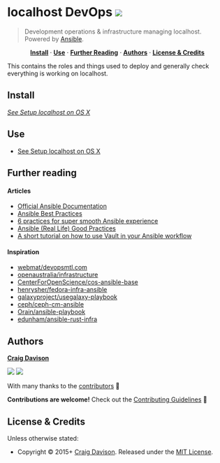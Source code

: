 # localhost DevOps [![](https://img.shields.io/travis/davisonio/localhost-devops.svg?style=flat-square)](https://travis-ci.org/davisonio/localhost-devops)

> Development operations & infrastructure managing localhost. Powered by [Ansible](http://www.ansible.com).

<p align="center">
<b><a href="#install">Install</a></b>
·
<b><a href="#use">Use</a></b>
·
<b><a href="#further-reading">Further Reading</a></b>
·
<b><a href="#authors">Authors</a></b>
·
<b><a href="#license--credits">License & Credits</a></b>
</p>

This contains the roles and things used to deploy and generally check everything is working on localhost.

## Install

*[See Setup localhost on OS X](https://github.com/davisonio/localhost-devops/blob/master/docs/setup-localhost-osx.md)*

## Use

- [See Setup localhost on OS X](https://github.com/davisonio/localhost-devops/blob/master/docs/setup-localhost-osx.md)

## Further reading

#### Articles

- [Official Ansible Documentation](https://docs.ansible.com/ansible/index.html)
- [Ansible Best Practices](https://docs.ansible.com/ansible/playbooks_best_practices.html)
- [6 practices for super smooth Ansible experience](http://hakunin.com/six-ansible-practices)
- [Ansible (Real Life) Good Practices](https://www.reinteractive.net/posts/167-ansible-real-life-good-practices)
- [A short tutorial on how to use Vault in your Ansible workflow](https://gist.github.com/tristanfisher/e5a306144a637dc739e7)

#### Inspiration

- [webmat/devopsmtl.com](https://github.com/webmat/devopsmtl.com)
- [openaustralia/infrastructure](https://github.com/openaustralia/infrastructure)
- [CenterForOpenScience/cos-ansible-base](https://github.com/CenterForOpenScience/cos-ansible-base)
- [henrysher/fedora-infra-ansible](https://github.com/henrysher/fedora-infra-ansible)
- [galaxyproject/usegalaxy-playbook](https://github.com/galaxyproject/usegalaxy-playbook)
- [ceph/ceph-cm-ansible](https://github.com/ceph/ceph-cm-ansible)
- [Orain/ansible-playbook](https://github.com/Orain/ansible-playbook)
- [edunham/ansible-rust-infra](https://github.com/edunham/ansible-rust-infra)

## Authors

**[Craig Davison](https://davison.io)**

[![](https://img.shields.io/github/followers/davisonio.svg?style=social&label=Follow%20davisonio)](https://github.com/davisonio) [![](https://img.shields.io/twitter/follow/davisonio.svg?style=social)](https://twitter.com/davisonio)

With many thanks to the [contributors](https://github.com/davisonio/localhost-devops/graphs/contributors) :clap:

**Contributions are welcome!** Check out the [Contributing Guidelines](https://github.com/davisonio/localhost-devops/blob/master/CONTRIBUTING.md) :raised_hands:

## License & Credits

Unless otherwise stated:

- Copyright © 2015+ [Craig Davison](https://davison.io). Released under the [MIT License](http://davisonio.mit-license.org/2015).
